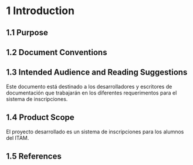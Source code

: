 # 1 Introduction

## 1.1 Purpose

## 1.2 Document Conventions

## 1.3 Intended Audience and Reading Suggestions
Este documento está destinado a los desarrolladores y escritores de documentación que trabajarán en los diferentes requerimentos para el sistema de inscripciones.

## 1.4 Product Scope
El proyecto desarrollado es un sistema de inscripciones para los alumnos del ITAM. 

## 1.5 References
